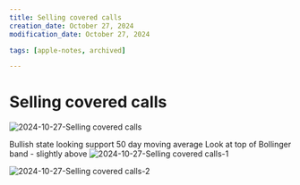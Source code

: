 ```yaml
---
title: Selling covered calls
creation_date: October 27, 2024
modification_date: October 27, 2024

tags: [apple-notes, archived]

---
```



# Selling covered calls 
![2024-10-27-Selling covered calls](images/2024-10-27-Selling%20covered%20calls.jpeg)

Bullish state looking support 50 day moving average 
Look at top of Bollinger band - slightly above 
![2024-10-27-Selling covered calls-1](images/2024-10-27-Selling%20covered%20calls-1.jpeg)

![2024-10-27-Selling covered calls-2](images/2024-10-27-Selling%20covered%20calls-2.jpeg)

